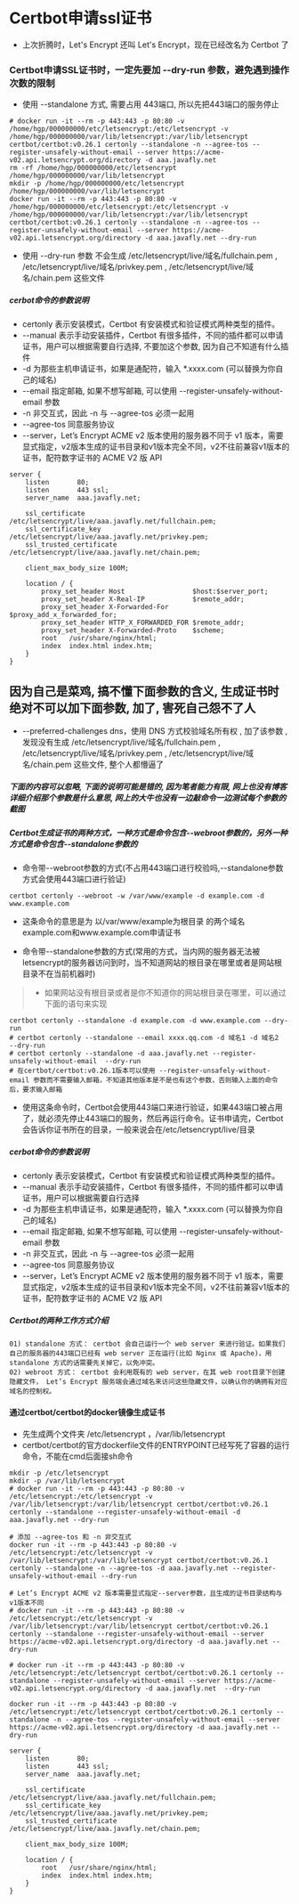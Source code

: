 # Certbot申请ssl证书

* 上次折腾时，Let's Encrypt 还叫 Let's Encrypt，现在已经改名为 Certbot 了

### Certbot申请SSL证书时，一定先要加 --dry-run 参数，避免遇到操作次数的限制
* 使用 --standalone 方式, 需要占用 443端口, 所以先把443端口的服务停止
```
# docker run -it --rm -p 443:443 -p 80:80 -v /home/hgp/000000000/etc/letsencrypt:/etc/letsencrypt -v /home/hgp/000000000/var/lib/letsencrypt:/var/lib/letsencrypt certbot/certbot:v0.26.1 certonly --standalone -n --agree-tos --register-unsafely-without-email --server https://acme-v02.api.letsencrypt.org/directory -d aaa.javafly.net
rm -rf /home/hgp/000000000/etc/letsencrypt /home/hgp/000000000/var/lib/letsencrypt
mkdir -p /home/hgp/000000000/etc/letsencrypt /home/hgp/000000000/var/lib/letsencrypt
docker run -it --rm -p 443:443 -p 80:80 -v /home/hgp/000000000/etc/letsencrypt:/etc/letsencrypt -v /home/hgp/000000000/var/lib/letsencrypt:/var/lib/letsencrypt certbot/certbot:v0.26.1 certonly --standalone -n --agree-tos --register-unsafely-without-email --server https://acme-v02.api.letsencrypt.org/directory -d aaa.javafly.net --dry-run
```

* 使用 --dry-run 参数 不会生成 /etc/letsencrypt/live/域名/fullchain.pem , /etc/letsencrypt/live/域名/privkey.pem , /etc/letsencrypt/live/域名/chain.pem 这些文件

##### cerbot命令的参数说明
* certonly 表示安装模式，Certbot 有安装模式和验证模式两种类型的插件。
* --manual 表示手动安装插件，Certbot 有很多插件，不同的插件都可以申请证书，用户可以根据需要自行选择, 不要加这个参数, 因为自己不知道有什么插件
* -d 为那些主机申请证书，如果是通配符，输入 *.xxxx.com (可以替换为你自己的域名)
* --email 指定邮箱, 如果不想写邮箱, 可以使用 --register-unsafely-without-email 参数
* -n 非交互式，因此 -n 与 --agree-tos 必须一起用
* --agree-tos 同意服务协议
* --server，Let’s Encrypt ACME v2 版本使用的服务器不同于 v1 版本，需要显式指定，v2版本生成的证书目录和v1版本完全不同，v2不往前兼容v1版本的证书，配符数字证书的 ACME V2 版 API 

```
server {
    listen       80;
    listen       443 ssl;
    server_name  aaa.javafly.net;

    ssl_certificate /etc/letsencrypt/live/aaa.javafly.net/fullchain.pem;
    ssl_certificate_key /etc/letsencrypt/live/aaa.javafly.net/privkey.pem;
    ssl_trusted_certificate /etc/letsencrypt/live/aaa.javafly.net/chain.pem;

    client_max_body_size 100M;

    location / {
        proxy_set_header Host                 $host:$server_port;
        proxy_set_header X-Real-IP            $remote_addr;
        proxy_set_header X-Forwarded-For      $proxy_add_x_forwarded_for;
        proxy_set_header HTTP_X_FORWARDED_FOR $remote_addr;
        proxy_set_header X-Forwarded-Proto    $scheme;
        root   /usr/share/nginx/html;
        index  index.html index.htm;
    }
}
```

## 因为自己是菜鸡, 搞不懂下面参数的含义, 生成证书时绝对不可以加下面参数, 加了, 害死自己怨不了人
* --preferred-challenges dns，使用 DNS 方式校验域名所有权 , 加了该参数 , 发现没有生成 /etc/letsencrypt/live/域名/fullchain.pem , /etc/letsencrypt/live/域名/privkey.pem , /etc/letsencrypt/live/域名/chain.pem 这些文件, 整个人都懵逼了


##### 下面的内容可以忽略, 下面的说明可能是错的, 因为笔者能力有限, 网上也没有博客详细介绍那个参数是什么意思, 网上的大牛也没有一边敲命令一边测试每个参数的截图
##### Certbot生成证书的两种方式，一种方式是命令包含--webroot参数的，另外一种方式是命令包含--standalone参数的
* 命令带--webroot参数的方式(不占用443端口进行校验吗,--standalone参数方式会使用443端口进行验证)
```
certbot certonly --webroot -w /var/www/example -d example.com -d www.example.com
```
- 这条命令的意思是为 以/var/www/example为根目录 的两个域名example.com和www.example.com申请证书

* 命令带--standalone参数的方式(常用的方式，当内网的服务器无法被letsencrypt的服务器访问到时，当不知道网站的根目录在哪里或者是网站根目录不在当前机器时)
> * 如果网站没有根目录或者是你不知道你的网站根目录在哪里，可以通过下面的语句来实现
```
certbot certonly --standalone -d example.com -d www.example.com --dry-run
# certbot certonly --standalone --email xxxx.qq.com -d 域名1 -d 域名2  --dry-run
# certbot certonly --standalone -d aaa.javafly.net --register-unsafely-without-email  --dry-run
# 在certbot/certbot:v0.26.1版本可以使用 --register-unsafely-without-email 参数而不需要输入邮箱，不知道其他版本是不是也有这个参数，否则输入上面的命令后，要求输入邮箱
```
- 使用这条命令时，Certbot会使用443端口来进行验证，如果443端口被占用了，就必须先停止443端口的服务，然后再运行命令。证书申请完，Certbot会告诉你证书所在的目录，一般来说会在/etc/letsencrypt/live/目录

##### cerbot命令的参数说明
* certonly 表示安装模式，Certbot 有安装模式和验证模式两种类型的插件。
* --manual 表示手动安装插件，Certbot 有很多插件，不同的插件都可以申请证书，用户可以根据需要自行选择
* -d 为那些主机申请证书，如果是通配符，输入 *.xxxx.com (可以替换为你自己的域名)
* --email 指定邮箱, 如果不想写邮箱, 可以使用 --register-unsafely-without-email 参数
* -n 非交互式，因此 -n 与 --agree-tos 必须一起用
* --agree-tos 同意服务协议
* --server，Let’s Encrypt ACME v2 版本使用的服务器不同于 v1 版本，需要显式指定，v2版本生成的证书目录和v1版本完全不同，v2不往前兼容v1版本的证书，配符数字证书的 ACME V2 版 API 

##### Certbot的两种工作方式介绍
```
01) standalone 方式： certbot 会自己运行一个 web server 来进行验证。如果我们自己的服务器的443端口已经有 web server 正在运行(比如 Nginx 或 Apache)，用 standalone 方式的话需要先关掉它，以免冲突。
02) webroot 方式： certbot 会利用既有的 web server，在其 web root目录下创建隐藏文件， Let’s Encrypt 服务端会通过域名来访问这些隐藏文件，以确认你的确拥有对应域名的控制权。
```

#### 通过certbot/certbot的docker镜像生成证书
* 先生成两个文件夹 /etc/letsencrypt ，/var/lib/letsencrypt
* certbot/certbot的官方dockerfile文件的ENTRYPOINT已经写死了容器的运行命令，不能在cmd后面接sh命令
```
mkdir -p /etc/letsencrypt
mkdir -p /var/lib/letsencrypt
# docker run -it --rm -p 443:443 -p 80:80 -v /etc/letsencrypt:/etc/letsencrypt -v /var/lib/letsencrypt:/var/lib/letsencrypt certbot/certbot:v0.26.1 certonly --standalone --register-unsafely-without-email -d aaa.javafly.net --dry-run

# 添加 --agree-tos 和 -n 非交互式
docker run -it --rm -p 443:443 -p 80:80 -v /etc/letsencrypt:/etc/letsencrypt -v /var/lib/letsencrypt:/var/lib/letsencrypt certbot/certbot:v0.26.1 certonly --standalone -n --agree-tos -d aaa.javafly.net --register-unsafely-without-email --dry-run

# Let’s Encrypt ACME v2 版本需要显式指定--server参数，且生成的证书目录结构与v1版本不同
# docker run -it --rm -p 443:443 -p 80:80 -v /etc/letsencrypt:/etc/letsencrypt -v /var/lib/letsencrypt:/var/lib/letsencrypt certbot/certbot:v0.26.1 certonly --standalone --register-unsafely-without-email --server https://acme-v02.api.letsencrypt.org/directory -d aaa.javafly.net --dry-run

# docker run -it --rm -p 443:443 -p 80:80 -v /etc/letsencrypt:/etc/letsencrypt certbot/certbot:v0.26.1 certonly --standalone --register-unsafely-without-email --server https://acme-v02.api.letsencrypt.org/directory -d aaa.javafly.net  --dry-run

docker run -it --rm -p 443:443 -p 80:80 -v /etc/letsencrypt:/etc/letsencrypt certbot/certbot:v0.26.1 certonly --standalone -n --agree-tos --register-unsafely-without-email --server https://acme-v02.api.letsencrypt.org/directory -d aaa.javafly.net --dry-run
```


```
server {
    listen       80;
    listen       443 ssl;
    server_name  aaa.javafly.net;

    ssl_certificate /etc/letsencrypt/live/aaa.javafly.net/fullchain.pem;
    ssl_certificate_key /etc/letsencrypt/live/aaa.javafly.net/privkey.pem;
    ssl_trusted_certificate /etc/letsencrypt/live/aaa.javafly.net/chain.pem;

    client_max_body_size 100M;

    location / {
        root   /usr/share/nginx/html;
        index  index.html index.htm;
    }
}
```